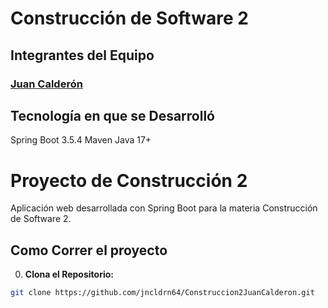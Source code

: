 # Construcción de Software 2
## Integrantes del Equipo
### [Juan Calderón](https://github.com/jncldrn64)
## Tecnología en que se Desarrolló
 Spring Boot 3.5.4
 Maven
 Java 17+

# Proyecto de Construcción 2
Aplicación web desarrollada con Spring Boot para la materia Construcción de Software 2.

## Como Correr el proyecto
0. **Clona el Repositorio:**
```bash
git clone https://github.com/jncldrn64/Construccion2JuanCalderon.git
